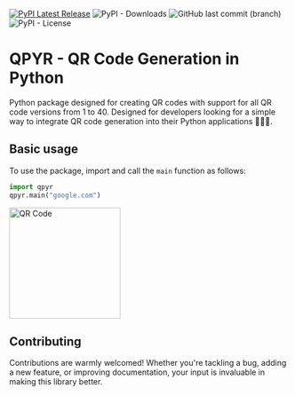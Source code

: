[![PyPI Latest Release](https://img.shields.io/pypi/v/qpyr)](https://pypi.org/project/qpyr/)
![PyPI - Downloads](https://img.shields.io/pypi/dm/qpyr)
![GitHub last commit (branch)](https://img.shields.io/github/last-commit/sabih-h/qpyr/master)
![PyPI - License](https://img.shields.io/pypi/l/qpyr)


# QPYR - QR Code Generation in Python
Python package designed for creating QR codes with support for all QR code versions from 1 to 40. Designed for developers looking for a simple way to integrate QR code generation into their Python applications 🚀🚀🚀.


## Basic usage
To use the package, import and call the `main` function as follows:

```python
import qpyr
qpyr.main("google.com")
```
<img src="https://raw.githubusercontent.com/sabih-h/qpyr/cbeb109d266dea0e1052ab5fa720c4a2edbf1983/docs/static/qrcode-example.png" alt="QR Code" width="200" height="200"/>


## Contributing
Contributions are warmly welcomed! Whether you're tackling a bug, adding a new feature, or improving documentation, your input is invaluable in making this library better.

